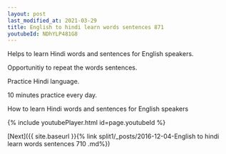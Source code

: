 ```yaml
---
layout: post
last_modified_at: 2021-03-29
title: English to hindi learn words sentences 871 
youtubeId: NDhYLP481G8
---
```

 
 
Helps to learn Hindi words and sentences for English speakers.

Opportunitiy to repeat the words sentences. 

Practice Hindi language. 
 
10 minutes practice every day. 
 
How to learn Hindi words and sentences for English speakers 
 
{% include youtubePlayer.html id=page.youtubeId %}
 
 
[Next]({{ site.baseurl }}{% link  split1/_posts/2016-12-04-English to hindi learn words sentences 710 .md%})
 
